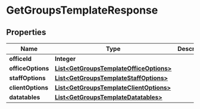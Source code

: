 
# GetGroupsTemplateResponse

## Properties
Name | Type | Description | Notes
------------ | ------------- | ------------- | -------------
**officeId** | **Integer** |  |  [optional]
**officeOptions** | [**List&lt;GetGroupsTemplateOfficeOptions&gt;**](GetGroupsTemplateOfficeOptions.md) |  |  [optional]
**staffOptions** | [**List&lt;GetGroupsTemplateStaffOptions&gt;**](GetGroupsTemplateStaffOptions.md) |  |  [optional]
**clientOptions** | [**List&lt;GetGroupsTemplateClientOptions&gt;**](GetGroupsTemplateClientOptions.md) |  |  [optional]
**datatables** | [**List&lt;GetGroupsTemplateDatatables&gt;**](GetGroupsTemplateDatatables.md) |  |  [optional]



